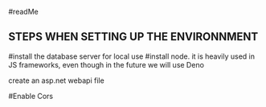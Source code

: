#readMe

## STEPS WHEN SETTING UP THE ENVIRONNMENT

#install the database server for local use
#install node. it is heavily used in JS frameworks, even though in the future we will use Deno

create an asp.net webapi  file 


#Enable Cors